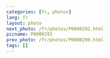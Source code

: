 ```yaml
---
categories: [fr, photos]
lang: fr
layout: photo
next_photo: /fr/photos/P0000292.html
picname: P0000293
prev_photo: /fr/photos/P0000290.html
tags: []
---
```

